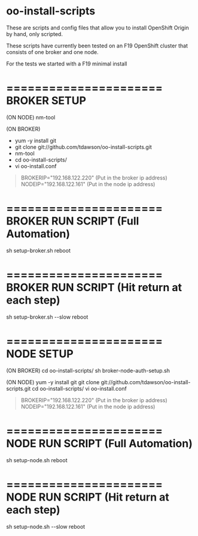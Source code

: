 oo-install-scripts
==================

These are scripts and config files that allow you to install 
OpenShift Origin by hand, only scripted.

These scripts have currently been tested on an F19 OpenShift cluster 
that consists of one broker and one node.

For the tests we started with a F19 minimal install

======================
BROKER SETUP 
======================
(ON NODE)
 nm-tool

(ON BROKER)
- yum -y install git
- git clone git://github.com/tdawson/oo-install-scripts.git
- nm-tool
- cd oo-install-scripts/
- vi oo-install.conf
> BROKERIP="192.168.122.220" (Put in the broker ip address)
> NODEIP="192.168.122.161" (Put in the node ip address)

======================
BROKER RUN SCRIPT (Full Automation)
======================
 sh setup-broker.sh
 reboot

======================
BROKER RUN SCRIPT (Hit return at each step)
======================
 sh setup-broker.sh --slow
 reboot

======================
NODE SETUP
======================
(ON BROKER)
 cd oo-install-scripts/
 sh broker-node-auth-setup.sh

(ON NODE)
 yum -y install git
 git clone git://github.com/tdawson/oo-install-scripts.git
 cd oo-install-scripts/
 vi oo-install.conf
> BROKERIP="192.168.122.220" (Put in the broker ip address)
> NODEIP="192.168.122.161" (Put in the node ip address)

======================
NODE RUN SCRIPT (Full Automation)
======================
 sh setup-node.sh
 reboot

======================
NODE RUN SCRIPT (Hit return at each step)
======================
 sh setup-node.sh --slow
 reboot

